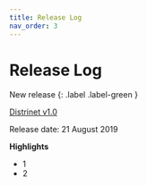 ```yaml
---
title: Release Log
nav_order: 3
---
```


# Release Log


New release
{: .label .label-green }

[Distrinet v1.0](https://github.com/Giuseppe1992/Distrinet/releases/tag/v1.0)

Release date: 21 August 2019

**Highlights**
- 1
- 2
